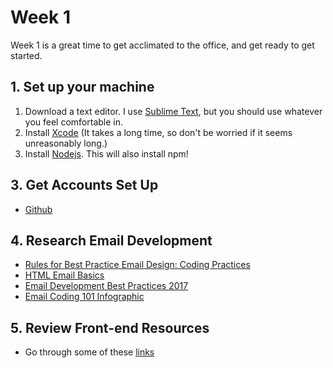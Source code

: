 # Week 1

Week 1 is a great time to get acclimated to the office, and get ready to get started.

## 1. Set up your machine

1. Download a text editor. I use [Sublime Text](https://www.sublimetext.com/), but you should use whatever you feel comfortable in. 
2. Install [Xcode](https://developer.apple.com/xcode/) (It takes a long time, so don't be worried if it seems unreasonably long.)
3. Install [Nodejs](https://nodejs.org/en/). This will also install npm!

## 3. Get Accounts Set Up
- [Github](https://ghe-us.microsoft.com/team-mdl)


## 4. Research Email Development
- [Rules for Best Practice Email Design: Coding Practices](https://www.sitepoint.com/rules-best-practice-email-design-coding-practices/)
- [HTML Email Basics](https://templates.mailchimp.com/getting-started/html-email-basics/)
- [Email Development Best Practices 2017](https://www.emailonacid.com/blog/article/email-development/email-development-best-practices-2017)
- [Email Coding 101 Infographic](https://litmus.com/blog/html-email-coding-101-infographic/email-coding-101)


## 5. Review Front-end Resources
- Go through some of these [links](https://github.com/smonette/fed-resources)
